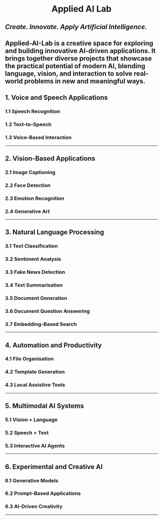 # <p align="center">Applied AI Lab</p>
## <i>Create. Innovate. Apply Artificial Intelligence.</i>
Applied-AI-Lab is a creative space for exploring and building innovative AI-driven applications. It brings together 
diverse projects that showcase the practical potential of modern AI, blending language, vision, and interaction to solve 
real-world problems in new and meaningful ways.
---

## 1. Voice and Speech Applications

### 1.1 Speech Recognition

### 1.2 Text-to-Speech

### 1.3 Voice-Based Interaction

---

## 2. Vision-Based Applications

### 2.1 Image Captioning

### 2.2 Face Detection

### 2.3 Emotion Recognition

### 2.4 Generative Art

---

## 3. Natural Language Processing

### 3.1 Text Classification

### 3.2 Sentiment Analysis

### 3.3 Fake News Detection

### 3.4 Text Summarisation

### 3.5 Document Generation

### 3.6 Document Question Answering

### 3.7 Embedding-Based Search

---

## 4. Automation and Productivity

### 4.1 File Organisation

### 4.2 Template Generation

### 4.3 Local Assistive Tools

---

## 5. Multimodal AI Systems

### 5.1 Vision + Language

### 5.2 Speech + Text

### 5.3 Interactive AI Agents

---

## 6. Experimental and Creative AI

### 6.1 Generative Models

### 6.2 Prompt-Based Applications

### 6.3 AI-Driven Creativity

---
